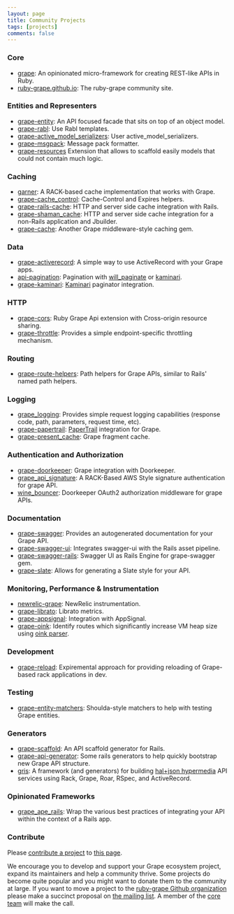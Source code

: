 ```yaml
---
layout: page
title: Community Projects
tags: [projects]
comments: false
---
```


### Core

* [grape](https://github.com/ruby-grape/grape): An opinionated micro-framework for creating REST-like APIs in Ruby.
* [ruby-grape.github.io](https://github.com/ruby-grape/ruby-grape.github.io): The ruby-grape community site.

### Entities and Representers

* [grape-entity](https://github.com/ruby-grape/grape-entity): An API focused facade that sits on top of an object model.
* [grape-rabl](https://github.com/LTe/grape-rabl): Use Rabl templates.
* [grape-active_model_serializers](https://github.com/jrhe/grape-active_model_serializers): User active_model_serializers.
* [grape-msgpack](https://github.com/rosylilly/grape-msgpack): Message pack formatter.
* [grape-resources](https://github.com/wawandco/grape-resources) Extension that allows to scaffold easily models that could not contain much logic.

### Caching

* [garner](https://github.com/artsy/garner): A RACK-based cache implementation that works with Grape.
* [grape-cache_control](https://github.com/karlfreeman/grape-cache_control): Cache-Control and Expires helpers.
* [grape-rails-cache](https://github.com/monterail/grape-rails-cache): HTTP and server side cache integration with Rails.
* [grape-shaman_cache](https://github.com/wjp2013/grape-shaman_cache): HTTP and server side cache integration for a non-Rails application and Jbuilder.
* [grape-cache](https://github.com/AlexYankee/grape-cache): Another Grape middleware-style caching gem.

### Data

* [grape-activerecord](https://github.com/jhollinger/grape-activerecord): A simple way to use ActiveRecord with your Grape apps.
* [api-pagination](https://github.com/davidcelis/api-pagination): Pagination with [will_paginate](https://github.com/mislav/will_paginate) or [kaminari](https://github.com/amatsuda/kaminari).
* [grape-kaminari](https://github.com/monterail/grape-kaminari): [Kaminari](https://github.com/amatsuda/kaminari) paginator integration.

### HTTP

* [grape-cors](https://github.com/adamluzsi/grape-cors): Ruby Grape Api extension with Cross-origin resource sharing.
* [grape-throttle](https://github.com/xevix/grape-throttle): Provides a simple endpoint-specific throttling mechanism.

### Routing

* [grape-route-helpers](https://github.com/reprah/grape-route-helpers): Path helpers for Grape APIs, similar to Rails' named path helpers.

### Logging

* [grape_logging](https://github.com/aserafin/grape_logging): Provides simple request logging capabilities (response code, path, parameters, request time, etc).
* [grape-papertrail](https://github.com/sardaukar/grape-papertrail): [PaperTrail](https://github.com/airblade/paper_trail) integration for Grape.
* [grape-present_cache](https://github.com/u2/grape-present_cache): Grape fragment cache.

### Authentication and Authorization

* [grape-doorkeeper](https://github.com/fuCtor/grape-doorkeeper): Grape integration with Doorkeeper.
* [grape_api_signature](https://github.com/faber-lotto/grape_api_signature): A RACK-Based AWS Style signature authentication for grape API.
* [wine_bouncer](https://github.com/antek-drzewiecki/wine_bouncer): Doorkeeper OAuth2 authorization middleware for grape APIs.

### Documentation

* [grape-swagger](https://github.com/tim-vandecasteele/grape-swagger): Provides an autogenerated documentation for your Grape API.
* [grape-swagger-ui](https://github.com/kendrikat/grape-swagger-ui): Integrates swagger-ui with the Rails asset pipeline.
* [grape-swagger-rails](https://github.com/TinkerDev/grape-swagger-rails): Swagger UI as Rails Engine for grape-swagger gem.
* [grape-slate](https://github.com/connexio-labs/grape-slate): Allows for generating a Slate style for your API.

### Monitoring, Performance & Instrumentation

* [newrelic-grape](https://github.com/xinminlabs/newrelic-grape): NewRelic instrumentation.
* [grape-librato](https://github.com/seanmoon/grape-librato): Librato metrics.
* [grape-appsignal](https://github.com/aai/grape-appsignal): Integration with AppSignal.
* [grape-oink](https://github.com/xevix/grape-oink): Identify routes which significantly increase VM heap size using [oink parser](https://github.com/noahd1/oink).

### Development

* [grape-reload](https://github.com/AlexYankee/grape-reload): Expiremental approach for providing reloading of Grape-based rack applications in dev.

### Testing

* [grape-entity-matchers](https://github.com/agileanimal/grape-entity-matchers): Shoulda-style matchers to help with testing Grape entities.

### Generators

* [grape-scaffold](https://github.com/icicletech/grape-scaffold): An API scaffold generator for Rails.
* [grape-api-generator](https://github.com/vinh0604/grape-api-generator): Some rails generators to help quickly bootstrap new Grape API structure.
* [gris](https://github.com/artsy/gris): A framework (and generators) for building [hal+json hypermedia](http://stateless.co/hal_specification.html) API services using Rack, Grape, Roar, RSpec, and ActiveRecord.

### Opinionated Frameworks

* [grape_ape_rails](https://github.com/mepatterson/grape_ape_rails): Wrap the various best practices of integrating your API within the context of a Rails app.

### Contribute

Please [contribute a project](https://github.com/ruby-grape/ruby-grape.github.io/blob/master/CONTRIBUTING.md) to [this page](https://github.com/ruby-grape/ruby-grape.github.io/blob/master/projects/index.md).

We encourage you to develop and support your Grape ecosystem project, expand its maintainers and help a community thrive. Some projects do become quite popular and you might want to donate them to the community at large. If you want to move a project to the [ruby-grape Github organization](https://github.com/ruby-grape) please make a succinct proposal on [the mailing list](https://groups.google.com/forum/#!forum/ruby-grape). A member of the [core team](/team) will make the call.
